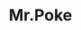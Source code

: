 ---
layout: place
title: "Mr.Poke"
permalink: /new-york/great-neck/mr-poke.html
stateAbbr: NY
stateName: New York
cityName: Great Neck
place_id: ChIJjeS7GV2JwokRfwd5jNCROqc
photos:
  - name: >-
      places/ChIJjeS7GV2JwokRfwd5jNCROqc/photos/AeeoHcKO4AveRIGDZ1FMdcYSNjr6WN3OS5hldpblkah1uypfb-lLCKwSsjMQhvq-21bZ6aXqOeWKwc3uNE7bjo6ufbynWBrST6MzDzpCCpXfN07x-olgulo9U3hoXz3aLQyLtxJR111Yk3KoRZRCswlH2CvQBUVD4Uoi_MMwP8b9AMlaeS-DcWp9O1zlXXeTKaXzOs1Q3oa9BD8GdDD7WfdYzcxY0J5DWLP7wFz1af0YYmBOP74MEm0AWaoAHfu4X5j8EkwR-otMTYwG5n8eKQOwZrE79jAI_JD_UVnuTqDTvHkh644y-qsD_hy5cTD4d1pKbtC5K5MIy7tTwvpvuUZgiHrN2Dhmn9zOenMrdigzudGpq4NR6lGG1iqn29bx-8gb4cfgruWTcAGJJmMIrQ5radD3ZY5d20jqXaboz0IUzIqKy5g
    widthPx: 1080
    heightPx: 1920
    authorAttributions:
      - displayName: Luis Silva
        uri: https://maps.google.com/maps/contrib/113429307975070046871
        photoUri: >-
          https://lh3.googleusercontent.com/a-/ALV-UjUnqLcEmjQABKvQpUsSHb4-D9_N6soARrqMPBLqDU0nNFS5z2oE=s100-p-k-no-mo
    flagContentUri: >-
      https://www.google.com/local/imagery/report/?cb_client=maps_api_places.places_api&image_key=!1e10!2sCIHM0ogKEICAgIDD47S_6AE&hl=en-US
    googleMapsUri: >-
      https://www.google.com/maps/place//data=!3m4!1e2!3m2!1sCIHM0ogKEICAgIDD47S_6AE!2e10!4m2!3m1!1s0x89c2895d19bbe48d:0xa73a91d08c79077f
  - name: >-
      places/ChIJjeS7GV2JwokRfwd5jNCROqc/photos/AeeoHcLkK8vBFbk4BiT2O34DKY0fxAdtSYF1ayG3kn8yBz1h-WKHb_KXkEL2J-M2B_8GhHXug3meElWFXOJMKC_feCskMwBUdLCoeSqQBCgmbbrHjY4d8ZFgu5vrvMfv_b5a6eVisvWvy494G__UQq1A66lgG8a7rZfm0Sw_AMwscqXwE6g_8PG6u0j8rukKQiyZKvXhUihB7qIoESx7MQT0J2_7qnDQDnmGMXvdM1EEu7lx100gehv185dk2VuKfUXBFCzfYoxGyZhPhvvQiwu85-pqryUz9QD6tKdUvbCd258j8p819cE80AJd3FucOWCG32QGONWXaLlG0v8CpL4Duw7E_XEvkY7aGF0XXft3b3Lj-J2X7OkHYhad6bLUZwc_s-QH4tR-G8dcvwjNX3rACYOOkp2TKPcCtz1q7NmfobWzbtY
    widthPx: 1776
    heightPx: 1184
    authorAttributions:
      - displayName: Qiang Fang
        uri: https://maps.google.com/maps/contrib/111302189696245813937
        photoUri: >-
          https://lh3.googleusercontent.com/a/ACg8ocIs_UJJCWaapzkiLd0a7UKLsOlqQztsc0jOfQ5xXU5RHy_iqw=s100-p-k-no-mo
    flagContentUri: >-
      https://www.google.com/local/imagery/report/?cb_client=maps_api_places.places_api&image_key=!1e10!2sCIHM0ogKEICAgID40KngpQE&hl=en-US
    googleMapsUri: >-
      https://www.google.com/maps/place//data=!3m4!1e2!3m2!1sCIHM0ogKEICAgID40KngpQE!2e10!4m2!3m1!1s0x89c2895d19bbe48d:0xa73a91d08c79077f
  - name: >-
      places/ChIJjeS7GV2JwokRfwd5jNCROqc/photos/AeeoHcJ1XDZSBlns1dkn2MlvVnh2RLVuXtRNOCORHa417Q7fzbpTQzWU9i7nLLUcP7UILmhvvkZnkbySBY3uqNgKoicb7vBetNkrQbONPo2xLZiQXqTz0U7syiA7Q_PfUOIkcWf6hF9LXzSlilRQqrXQmw7AVFnLudzJBVZkLXtqf39vTKQBT58KOlUygh2T4HepArze7iAS4ApDBD4p6HLkQbcQ4ZOouKduChIgEzhdxqM8Z12l3X6PernjIwMax8RZ9u12iIYin4kCAvrdaopkrDCH71PxH1REJ9-J9Q_y0rgJLg
    widthPx: 4032
    heightPx: 3024
    authorAttributions:
      - displayName: Mr.Poke
        uri: https://maps.google.com/maps/contrib/112303132638202260627
        photoUri: >-
          https://lh3.googleusercontent.com/a/ACg8ocIlvsxyY2Ts7GRgYWMKeS0MxpZmuNo2dXIJjEcKGIEBAjIOBw=s100-p-k-no-mo
    flagContentUri: >-
      https://www.google.com/local/imagery/report/?cb_client=maps_api_places.places_api&image_key=!1e10!2sAF1QipPQKUhZkKU_HYEiRHyHTtTK6vdML-FjMF51I8pn&hl=en-US
    googleMapsUri: >-
      https://www.google.com/maps/place//data=!3m4!1e2!3m2!1sAF1QipPQKUhZkKU_HYEiRHyHTtTK6vdML-FjMF51I8pn!2e10!4m2!3m1!1s0x89c2895d19bbe48d:0xa73a91d08c79077f
  - name: >-
      places/ChIJjeS7GV2JwokRfwd5jNCROqc/photos/AeeoHcKckhVMIeuw6hhGY0KWkkBAtVWRIv7E8pYz9BVYW3HaLkNNMsNUHHAHEYSUN6O0VEi02WKmJeLwBPQMTlRsZ_dzFlPDTwZwigrWKxUEqyt0g1OI3PSfD08TLEozyEaeQPAveuyk6v5EixcLsaUkxAw2t2NsIpv6Wi-JxI4PWVWCqxrcoIPsxir5BZ1kUo5aaNa-2DVjbulMT2QkuqKtPtU36A51td_k4G7l31ZRY2MEVwvu4n9NDqIYC55GxZUX2EaNrt-gP8rTxemyxKxyynoU71wCJmhNhB1Q00KIb5RNsVfHwUD5gSnTZn7s8WTGSbOT-5UwAuAoSkWGlix8cMGw_O5xkY0JYNESCP9EiM-dAexkroGmUZm7dbErB--PJzFERFAa1NJ18oPOouJFRrc5yKA4iHMF27Vl4ByLK18R8Sx5
    widthPx: 3000
    heightPx: 4000
    authorAttributions:
      - displayName: Vianna Kwok
        uri: https://maps.google.com/maps/contrib/104589667998702211910
        photoUri: >-
          https://lh3.googleusercontent.com/a-/ALV-UjUJTkuIvnYFVMEsVoBPXra5GhhbHZA_e8ydT3-F1NXjfb4Ro4uc=s100-p-k-no-mo
    flagContentUri: >-
      https://www.google.com/local/imagery/report/?cb_client=maps_api_places.places_api&image_key=!1e10!2sCIHM0ogKEICAgIDrxN_GwgE&hl=en-US
    googleMapsUri: >-
      https://www.google.com/maps/place//data=!3m4!1e2!3m2!1sCIHM0ogKEICAgIDrxN_GwgE!2e10!4m2!3m1!1s0x89c2895d19bbe48d:0xa73a91d08c79077f
  - name: >-
      places/ChIJjeS7GV2JwokRfwd5jNCROqc/photos/AeeoHcKFTJAr7u9djJ4HJlvXt5ST5Wv7hAae0_1bO1wqOmO5LO21NBp135VI87o6bAXZH0myWTZIAGGARz4EZE0Keoqog9tQvwiMNx29RIk3_2l9TRDBfJLUszcOditYyEXQ8BU363c6tr2Z_mkHC7ZbDup-ufaMgww2-D33ucbSxGoQL1MVvlZweOpbmzFaAp2DjKEBnzlrnUN7YU02eL1EhnNIiif-53_ox57raHjdYFCvBGvRsxlrm6oiYeR835pb84_mKJFlH4SBu1mDE2KQdJC370wooLSf3_38j9bxZy9PBHG3p1L01L7QDjMM_AyVIqI5Jkl1ah_eK_MZDCuXpI_7szQFaqSUMkAYq19ELw9X23IMCd4xDlHOXD3J4EZhrOs4smMxaL1GdCXm8y2nVcfqyNbnrdoE3ag_OwO1WeY6FfJ8
    widthPx: 4032
    heightPx: 3024
    authorAttributions:
      - displayName: Ronnie Kalatizadeh
        uri: https://maps.google.com/maps/contrib/107793673747261278191
        photoUri: >-
          https://lh3.googleusercontent.com/a-/ALV-UjUk1pZHrguIYRMt9REIUFCOPxYdJ6jHgH3R4ER9mAVxmW_Ps1K8Ow=s100-p-k-no-mo
    flagContentUri: >-
      https://www.google.com/local/imagery/report/?cb_client=maps_api_places.places_api&image_key=!1e10!2sCIHM0ogKEICAgIC015fGmAE&hl=en-US
    googleMapsUri: >-
      https://www.google.com/maps/place//data=!3m4!1e2!3m2!1sCIHM0ogKEICAgIC015fGmAE!2e10!4m2!3m1!1s0x89c2895d19bbe48d:0xa73a91d08c79077f
  - name: >-
      places/ChIJjeS7GV2JwokRfwd5jNCROqc/photos/AeeoHcL7NuZE5GqQvmJlsSG7W0lUSJ2GB0ReYEG15knaoT_XmsmsGpaTzvV-5KhLLdTIa-rqR-PgirOSXBDVfL3WHExsC23H0kFdJWbfVBFsuIrpEZkuyrV7rvLzOlIBSgO3JGsU46HCOfkYfiulUFCzd8qcwUfXmKcpDOtCpXH_DSfyWkj_Qi0VZKnrZp9hp2XhDx-sSlkQrJxKQ_u7xkmrl-dfHVISgbjdxhKG94GYdsACzo-16Z7L76x_L6kAj-b0QmL9JA6TeL_SWVlASH-wqybsv7UMk1lTVw4eNMa9cUALtLgVjp02Sjhb2W7RTfPvrDEJ2yD_XKyk3jWfFZda7F9oDXai6a0aFqHLOEfjajwNvIQ-l7zRfdJ0iYmoiZ-N2-Gr0_g6Boua42YwzmZ_u3DxbofIHjPGE-WuUnD8JdK4Dg8
    widthPx: 1776
    heightPx: 1184
    authorAttributions:
      - displayName: Qiang Fang
        uri: https://maps.google.com/maps/contrib/111302189696245813937
        photoUri: >-
          https://lh3.googleusercontent.com/a/ACg8ocIs_UJJCWaapzkiLd0a7UKLsOlqQztsc0jOfQ5xXU5RHy_iqw=s100-p-k-no-mo
    flagContentUri: >-
      https://www.google.com/local/imagery/report/?cb_client=maps_api_places.places_api&image_key=!1e10!2sCIHM0ogKEICAgID40KngiQE&hl=en-US
    googleMapsUri: >-
      https://www.google.com/maps/place//data=!3m4!1e2!3m2!1sCIHM0ogKEICAgID40KngiQE!2e10!4m2!3m1!1s0x89c2895d19bbe48d:0xa73a91d08c79077f
  - name: >-
      places/ChIJjeS7GV2JwokRfwd5jNCROqc/photos/AeeoHcI9v5px4kn3xjjeJmzMTvWjg5TtQqgPiOvcispFdZTdrApaS7V3x6saVUSrIIQae1n-77SNxLx9_THRqoR49aybdV7wUhXvU00RrViV5OtGYJr5TPs1O7Xl7oLHHpv3q_o4SvJXadcmLH_sQa6Oexl94jb34Ip21bmlKABYMSBdj8YJ-dNtsK3TrESp1s5tALTpdc2VaGPcPhgNX2Z6mAxhdYDjbeEte4cRc-wZAdabtApIUyhqFYGi31khJZGG6JLWMuoWYlHODAh4g2K6STmme3vQWvNNwHUKt9N-GYtS3YYErHOoIL6re_QzFLIsJUlNIZPSdbmqB3oPEUjIx23HmnJxcriNmlMwhEByO0CXIRsdlmBNhXx24oqk5p3Au3TvQqaHDn_SUGxnuxON695ea7RvPwXyBKe8BG0V-0O1QA
    widthPx: 1776
    heightPx: 1184
    authorAttributions:
      - displayName: Qiang Fang
        uri: https://maps.google.com/maps/contrib/111302189696245813937
        photoUri: >-
          https://lh3.googleusercontent.com/a/ACg8ocIs_UJJCWaapzkiLd0a7UKLsOlqQztsc0jOfQ5xXU5RHy_iqw=s100-p-k-no-mo
    flagContentUri: >-
      https://www.google.com/local/imagery/report/?cb_client=maps_api_places.places_api&image_key=!1e10!2sCIHM0ogKEICAgID40KngKQ&hl=en-US
    googleMapsUri: >-
      https://www.google.com/maps/place//data=!3m4!1e2!3m2!1sCIHM0ogKEICAgID40KngKQ!2e10!4m2!3m1!1s0x89c2895d19bbe48d:0xa73a91d08c79077f
  - name: >-
      places/ChIJjeS7GV2JwokRfwd5jNCROqc/photos/AeeoHcLhO0I5ok_gnlaWgsH0PYsJMgxcEttiKRkI3oOFF-IDDvt3j7wpFKTI60Zh17s0SHnA9_D0e9V8SjeAIrbmlESwA-Y-RaWyrnSGfPS5OUleigKkgPvvAZxVQxKT3VY8ulXdtXuvOZ6vjcvNwaHzRkOKfkMRzj6UinsJh5ePhPvQBKmNdkbJvst7roOAluIfFIvBENP7n5mKywdcwCQbVeGVc6Kpoi7B99DwEEqawpeQjzqFLjGfJ-7kjeFJgCA2kqkrPKcnfiWX7a3Ilvd0rM8ZtVa3WEpz1xMa_YwhHRiR7OaJfASBka6p2IAD8oXPSSnQAFoPurkU-zmpCRyq-DxiD-jhJqbv_-aQnR197SvPSc91lPcXmSoEsMt0_7u91MERJng7KN7G20oIoZc4Qsuyiqh9TL7iu5AEe4qV4h2YcLIC
    widthPx: 3024
    heightPx: 4032
    authorAttributions:
      - displayName: liping chen
        uri: https://maps.google.com/maps/contrib/100961771705493070939
        photoUri: >-
          https://lh3.googleusercontent.com/a/ACg8ocJDlpFfX5Gskf9JPZHuVRHsAJhxyrO33cwT5d2IYNYzG--uLdQ=s100-p-k-no-mo
    flagContentUri: >-
      https://www.google.com/local/imagery/report/?cb_client=maps_api_places.places_api&image_key=!1e10!2sCIHM0ogKEICAgICElMLP9QE&hl=en-US
    googleMapsUri: >-
      https://www.google.com/maps/place//data=!3m4!1e2!3m2!1sCIHM0ogKEICAgICElMLP9QE!2e10!4m2!3m1!1s0x89c2895d19bbe48d:0xa73a91d08c79077f
  - name: >-
      places/ChIJjeS7GV2JwokRfwd5jNCROqc/photos/AeeoHcLo0OKfVFcGKxE0Aw3G3aBH0nPFOU2zba6qHdsMDppiRG8IZUIXZGgRkvdP9rVgeT1pnO5xxvNTOh-GaXBAU0kyrDQ46GFOjBgmIhr8NDt-0ApaSRC6jtJ_HbBqhkFUKaVZU19mB_ALevAI2576mTvRzohjnkYq_Kby_TDEbE3WFyxrCKoII_-i5ltLR-C7opdiaWxZHCd2XLFG4k6a4fRpMRF_0w_hx737o028qCXl4IvhsQjvIwPBoUfYPzGI9EvNjDOh4Jp4SdDAejACO2H5-hcZ6NnZfsZ6C4tWM35oyCzCKZd3FQlvnllWcVcJ9q5jb2-5k_TixnUMcRQVQ3FMRxcf1vLm3_VllDtDgKF8anJo9X6HtkkHLVi7ApHVZroYFAmCVJOUoQMPkflBebJscNbVorJ3o7nulM-bqfZT2vt-
    widthPx: 4000
    heightPx: 1800
    authorAttributions:
      - displayName: George Karayiannis
        uri: https://maps.google.com/maps/contrib/105653042821287471099
        photoUri: >-
          https://lh3.googleusercontent.com/a/ACg8ocJ_GdSm0MY_8pioHXZooXxyTDRINLo-3h38HwZNiDkKvPyTLA=s100-p-k-no-mo
    flagContentUri: >-
      https://www.google.com/local/imagery/report/?cb_client=maps_api_places.places_api&image_key=!1e10!2sCIHM0ogKEICAgICWotjO4wE&hl=en-US
    googleMapsUri: >-
      https://www.google.com/maps/place//data=!3m4!1e2!3m2!1sCIHM0ogKEICAgICWotjO4wE!2e10!4m2!3m1!1s0x89c2895d19bbe48d:0xa73a91d08c79077f
  - name: >-
      places/ChIJjeS7GV2JwokRfwd5jNCROqc/photos/AeeoHcJMzmlLmloA-ItKQxIx83qxyJQuanoJWoyMYJt9zxkv3lTtcG9miVYb7itCXUdOCKIj1d3-oIXbmkhtlGtECNqhy1wupxd8i7eAYtIq-MZRjmXNyZfxiG-Lm2hwlo8SCQI0epnzVgq-ucCaNdRA4xyz6zqqiqO0KBZWyxdV1l2mga__9O7k-tVnOmk3AT61qORa-3IaLMzquoqlnF0D_wblxsD8JuYw3aOmP7X7CDBy8qYqlxa5r0NgXbT3sntyrQFLgRUogu6m2hDZf6DnA7sN507pi4UjFzykuQlvXPo1mEzCImR2yF9WmcQVbZb1fH7jJharpx-OrT40NqzIv-7vq3bk8O_GNbeupSvJrBBVz7jCtrZNBf6mP0KALq8KgwW4qtTzEBB3j-kFr9ZPMu7CI1te6JepzkZKKQmG30qJuzOC
    widthPx: 2971
    heightPx: 2943
    authorAttributions:
      - displayName: Mahendra Shawn
        uri: https://maps.google.com/maps/contrib/104289401152722661539
        photoUri: >-
          https://lh3.googleusercontent.com/a-/ALV-UjW1ts-f1sLWRU_7xolwWgFDKeOoh8ZfftwoSs8gMQA-wW_zUn1d=s100-p-k-no-mo
    flagContentUri: >-
      https://www.google.com/local/imagery/report/?cb_client=maps_api_places.places_api&image_key=!1e10!2sCIHM0ogKEICAgIDGycG0xgE&hl=en-US
    googleMapsUri: >-
      https://www.google.com/maps/place//data=!3m4!1e2!3m2!1sCIHM0ogKEICAgIDGycG0xgE!2e10!4m2!3m1!1s0x89c2895d19bbe48d:0xa73a91d08c79077f
address: 27B Great Neck Rd, Great Neck, NY 11021, USA
street: 27B Great Neck Rd
city: Great Neck
state: NY
zip: '11021'
country: USA
neighborhood: null
latitude: '40.786358'
longitude: '-73.727592'
accessibility_options: null
business_status: OPERATIONAL
name: Mr.Poke
google_maps_links:
  directionsUri: >-
    https://www.google.com/maps/dir//''/data=!4m7!4m6!1m1!4e2!1m2!1m1!1s0x89c2895d19bbe48d:0xa73a91d08c79077f!3e0
  placeUri: https://maps.google.com/?cid=12050104077879150463
  writeAReviewUri: >-
    https://www.google.com/maps/place//data=!4m3!3m2!1s0x89c2895d19bbe48d:0xa73a91d08c79077f!12e1
  reviewsUri: >-
    https://www.google.com/maps/place//data=!4m4!3m3!1s0x89c2895d19bbe48d:0xa73a91d08c79077f!9m1!1b1
  photosUri: >-
    https://www.google.com/maps/place//data=!4m3!3m2!1s0x89c2895d19bbe48d:0xa73a91d08c79077f!10e5
primary_type: American Restaurant
opening_hours:
  regular: null
  current: null
secondary_opening_hours:
  regular:
    weekdayDescriptions: null
    type: null
  current:
    weekdayDescriptions: null
    type: null
phone: (516) 482-0416
price_level: PRICE_LEVEL_INEXPENSIVE
price_range: $10 &ndash; $20
rating: '4.3'
rating_count: 135
website: null
description: null
reviews:
  - name: >-
      places/ChIJjeS7GV2JwokRfwd5jNCROqc/reviews/ChZDSUhNMG9nS0VJQ0FnSURyeE5fR0FnEAE
    relativePublishTimeDescription: 9 months ago
    rating: 5
    text:
      text: >-
        The portion is really big and a reasonable price. I got the salmon
        mango, but there are other customizable options as well. It's been a few
        years since I came to this place and the quality remains the same,
        except it felt like the fish to rice ratio was off – there couldve been
        more fish and less rice. But overall it was really filling and the rice
        stayed warm for a pretty long time.
      languageCode: en
    originalText:
      text: >-
        The portion is really big and a reasonable price. I got the salmon
        mango, but there are other customizable options as well. It's been a few
        years since I came to this place and the quality remains the same,
        except it felt like the fish to rice ratio was off – there couldve been
        more fish and less rice. But overall it was really filling and the rice
        stayed warm for a pretty long time.
      languageCode: en
    authorAttribution:
      displayName: Vianna Kwok
      uri: https://www.google.com/maps/contrib/104589667998702211910/reviews
      photoUri: >-
        https://lh3.googleusercontent.com/a-/ALV-UjUJTkuIvnYFVMEsVoBPXra5GhhbHZA_e8ydT3-F1NXjfb4Ro4uc=s128-c0x00000000-cc-rp-mo-ba4
    publishTime: '2024-07-15T03:38:02.759211Z'
    flagContentUri: >-
      https://www.google.com/local/review/rap/report?postId=ChZDSUhNMG9nS0VJQ0FnSURyeE5fR0FnEAE&d=17924085&t=1
    googleMapsUri: >-
      https://www.google.com/maps/reviews/data=!4m6!14m5!1m4!2m3!1sChZDSUhNMG9nS0VJQ0FnSURyeE5fR0FnEAE!2m1!1s0x89c2895d19bbe48d:0xa73a91d08c79077f
  - name: >-
      places/ChIJjeS7GV2JwokRfwd5jNCROqc/reviews/ChdDSUhNMG9nS0VJQ0FnTURBeV83eXZ3RRAB
    relativePublishTimeDescription: 2 months ago
    rating: 3
    text:
      text: >-
        Mr. Poke is closed for the month, 2/2 until 3/2/2025 (I recall correctly
        from looking at their sign). Don’t try to order online during the time
        it will allow the order. I will eventually reach out to cancel/refund if
        needed when they are back.
      languageCode: en
    originalText:
      text: >-
        Mr. Poke is closed for the month, 2/2 until 3/2/2025 (I recall correctly
        from looking at their sign). Don’t try to order online during the time
        it will allow the order. I will eventually reach out to cancel/refund if
        needed when they are back.
      languageCode: en
    authorAttribution:
      displayName: Shihao Tang
      uri: https://www.google.com/maps/contrib/116707451237255680846/reviews
      photoUri: >-
        https://lh3.googleusercontent.com/a/ACg8ocKDZgdFJzc6SmVz6T-X6x2Ezhu4hNsywpQc4xe8ADIVJAokk9fr=s128-c0x00000000-cc-rp-mo-ba2
    publishTime: '2025-02-11T21:41:09.585246Z'
    flagContentUri: >-
      https://www.google.com/local/review/rap/report?postId=ChdDSUhNMG9nS0VJQ0FnTURBeV83eXZ3RRAB&d=17924085&t=1
    googleMapsUri: >-
      https://www.google.com/maps/reviews/data=!4m6!14m5!1m4!2m3!1sChdDSUhNMG9nS0VJQ0FnTURBeV83eXZ3RRAB!2m1!1s0x89c2895d19bbe48d:0xa73a91d08c79077f
  - name: >-
      places/ChIJjeS7GV2JwokRfwd5jNCROqc/reviews/ChZDSUhNMG9nS0VJQ0FnSUN5NmRlMmFREAE
    relativePublishTimeDescription: 4 years ago
    rating: 3
    text:
      text: >-
        They are slightly cheaper than other pokè places, the toppings are
        diverse and I like that they've got the option to add ingredients to
        give the bowl some texture and crunch. We ordered the land&sea and a
        build a bowl which comprises of scallops and tuna.


        Ingredients are quality and fresh, presentation is beautiful.....but I
        think the portions vs pricing is a little off, my tummy was still hungry
        after the bowl. Flavour-wise, it lacked pizazz. Personally I think kiss
        fish in Forrest Hills is a better option.
      languageCode: en
    originalText:
      text: >-
        They are slightly cheaper than other pokè places, the toppings are
        diverse and I like that they've got the option to add ingredients to
        give the bowl some texture and crunch. We ordered the land&sea and a
        build a bowl which comprises of scallops and tuna.


        Ingredients are quality and fresh, presentation is beautiful.....but I
        think the portions vs pricing is a little off, my tummy was still hungry
        after the bowl. Flavour-wise, it lacked pizazz. Personally I think kiss
        fish in Forrest Hills is a better option.
      languageCode: en
    authorAttribution:
      displayName: K Phillips
      uri: https://www.google.com/maps/contrib/116340968610300629804/reviews
      photoUri: >-
        https://lh3.googleusercontent.com/a/ACg8ocKUYBdmLI9uTkpQ3J9szCCfRj5V6ivxWW9LFEv78B7dsJvCPg=s128-c0x00000000-cc-rp-mo-ba4
    publishTime: '2021-02-05T01:56:56.958861Z'
    flagContentUri: >-
      https://www.google.com/local/review/rap/report?postId=ChZDSUhNMG9nS0VJQ0FnSUN5NmRlMmFREAE&d=17924085&t=1
    googleMapsUri: >-
      https://www.google.com/maps/reviews/data=!4m6!14m5!1m4!2m3!1sChZDSUhNMG9nS0VJQ0FnSUN5NmRlMmFREAE!2m1!1s0x89c2895d19bbe48d:0xa73a91d08c79077f
  - name: >-
      places/ChIJjeS7GV2JwokRfwd5jNCROqc/reviews/ChdDSUhNMG9nS0VJQ0FnSUNSbDlmN2h3RRAB
    relativePublishTimeDescription: 2 years ago
    rating: 4
    text:
      text: >-
        I tried the spicy salmon bowl and it was a great combo. Was definitely
        unsure about the pineapple in it, but it really worked well. Everything
        was really fresh. The only reason they get the 4 star and not 5 is
        because they put too much rice and not enough protein, other than that
        everything was perfect.
      languageCode: en
    originalText:
      text: >-
        I tried the spicy salmon bowl and it was a great combo. Was definitely
        unsure about the pineapple in it, but it really worked well. Everything
        was really fresh. The only reason they get the 4 star and not 5 is
        because they put too much rice and not enough protein, other than that
        everything was perfect.
      languageCode: en
    authorAttribution:
      displayName: Hamdi popinara
      uri: https://www.google.com/maps/contrib/103853585425723769493/reviews
      photoUri: >-
        https://lh3.googleusercontent.com/a/ACg8ocJC_ul_9yYUK41yp4ruVY_JKEP0A32cDvo7QePYAaUJ0oe_ww=s128-c0x00000000-cc-rp-mo-ba3
    publishTime: '2023-04-12T17:12:35.814265Z'
    flagContentUri: >-
      https://www.google.com/local/review/rap/report?postId=ChdDSUhNMG9nS0VJQ0FnSUNSbDlmN2h3RRAB&d=17924085&t=1
    googleMapsUri: >-
      https://www.google.com/maps/reviews/data=!4m6!14m5!1m4!2m3!1sChdDSUhNMG9nS0VJQ0FnSUNSbDlmN2h3RRAB!2m1!1s0x89c2895d19bbe48d:0xa73a91d08c79077f
  - name: >-
      places/ChIJjeS7GV2JwokRfwd5jNCROqc/reviews/ChdDSUhNMG9nS0VJQ0FnSURHeWNHMHVnRRAB
    relativePublishTimeDescription: 3 years ago
    rating: 5
    text:
      text: >-
        Super cool store. The workers were welcoming and friendly. I was just in
        and out for my food, but my experience over all was super super nice.


        The store is in a central location, its clean and nice on the inside. I
        have no complaints about it, to be quite honest.
      languageCode: en
    originalText:
      text: >-
        Super cool store. The workers were welcoming and friendly. I was just in
        and out for my food, but my experience over all was super super nice.


        The store is in a central location, its clean and nice on the inside. I
        have no complaints about it, to be quite honest.
      languageCode: en
    authorAttribution:
      displayName: Mahendra Shawn
      uri: https://www.google.com/maps/contrib/104289401152722661539/reviews
      photoUri: >-
        https://lh3.googleusercontent.com/a-/ALV-UjW1ts-f1sLWRU_7xolwWgFDKeOoh8ZfftwoSs8gMQA-wW_zUn1d=s128-c0x00000000-cc-rp-mo-ba5
    publishTime: '2021-12-02T04:31:16.534766Z'
    flagContentUri: >-
      https://www.google.com/local/review/rap/report?postId=ChdDSUhNMG9nS0VJQ0FnSURHeWNHMHVnRRAB&d=17924085&t=1
    googleMapsUri: >-
      https://www.google.com/maps/reviews/data=!4m6!14m5!1m4!2m3!1sChdDSUhNMG9nS0VJQ0FnSURHeWNHMHVnRRAB!2m1!1s0x89c2895d19bbe48d:0xa73a91d08c79077f
parking_options:
  valetParking: false
payment_options:
  acceptsCreditCards: true
  acceptsDebitCards: true
  acceptsCashOnly: false
  acceptsNfc: true
allow_dogs: null
curbside_pickup: null
delivery: true
dine_in: true
good_for_children: true
good_for_groups: null
good_for_sports: false
live_music: false
menu_for_children: true
outdoor_seating: false
reservable: null
restroom: true
serves_beer: null
serves_breakfast: null
serves_brunch: null
serves_cocktails: null
serves_coffee: false
serves_dinner: true
serves_dessert: null
serves_lunch: true
serves_vegetarian_food: null
serves_wine: null
takeout: true

---
